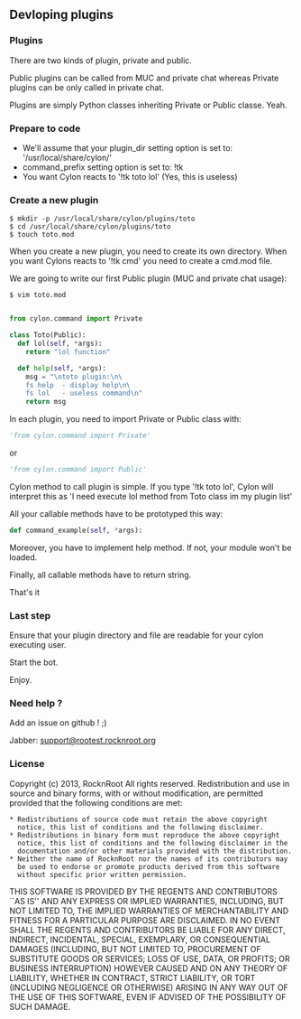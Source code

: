 ## Devloping plugins

### Plugins

There are two kinds of plugin, private and public.

Public plugins can be called from MUC and private chat whereas Private plugins can be only called in private chat.

Plugins are simply Python classes inheriting Private or Public classe. Yeah.

### Prepare to code

* We'll assume that your plugin_dir setting option is set to: '/usr/local/share/cylon/'
* command_prefix setting option is set to: !tk
* You want Cylon reacts to '!tk toto lol' (Yes, this is useless)

### Create a new plugin

    $ mkdir -p /usr/local/share/cylon/plugins/toto
    $ cd /usr/local/share/cylon/plugins/toto
    $ touch toto.mod

When you create a new plugin, you need to create its own directory.
When you want Cylons reacts to '!tk cmd' you need to create a cmd.mod file.


We are going to write our first Public plugin (MUC and private chat usage):

    $ vim toto.mod
```python

from cylon.command import Private

class Toto(Public):
  def lol(self, *args):
    return "lol function"

  def help(self, *args):
    msg = "\ntoto plugin:\n\
    fs help  - display help\n\
    fs lol   - useless command\n"
    return msg

```

In each plugin, you need to import Private or Public class with:

```python
'from cylon.command import Private'
```
or
```python
'from cylon.command import Public'
```

Cylon method to call plugin is simple.
If you type '!tk toto lol', Cylon will interpret this as 'I need execute lol method from Toto class im my plugin list'

All your callable methods have to be prototyped this way:
```python
def command_example(self, *args):
```

Moreover, you have to implement help method. If not, your module won't be loaded.

Finally, all callable methods have to return string.

That's it

### Last step

Ensure that your plugin directory and file are readable for your cylon executing user.

Start the bot.

Enjoy.

### Need help ?

Add an issue on github ! ;)

Jabber: support@rootest.rocknroot.org

### License

Copyright (c) 2013, RocknRoot
All rights reserved.
Redistribution and use in source and binary forms, with or without
modification, are permitted provided that the following conditions are met:

    * Redistributions of source code must retain the above copyright
      notice, this list of conditions and the following disclaimer.
    * Redistributions in binary form must reproduce the above copyright
      notice, this list of conditions and the following disclaimer in the
      documentation and/or other materials provided with the distribution.
    * Neither the name of RocknRoot nor the names of its contributors may
      be used to endorse or promote products derived from this software
      without specific prior written permission.

THIS SOFTWARE IS PROVIDED BY THE REGENTS AND CONTRIBUTORS ``AS IS'' AND ANY
EXPRESS OR IMPLIED WARRANTIES, INCLUDING, BUT NOT LIMITED TO, THE IMPLIED
WARRANTIES OF MERCHANTABILITY AND FITNESS FOR A PARTICULAR PURPOSE ARE
DISCLAIMED. IN NO EVENT SHALL THE REGENTS AND CONTRIBUTORS BE LIABLE FOR ANY
DIRECT, INDIRECT, INCIDENTAL, SPECIAL, EXEMPLARY, OR CONSEQUENTIAL DAMAGES
(INCLUDING, BUT NOT LIMITED TO, PROCUREMENT OF SUBSTITUTE GOODS OR SERVICES;
LOSS OF USE, DATA, OR PROFITS; OR BUSINESS INTERRUPTION) HOWEVER CAUSED AND
ON ANY THEORY OF LIABILITY, WHETHER IN CONTRACT, STRICT LIABILITY, OR TORT
(INCLUDING NEGLIGENCE OR OTHERWISE) ARISING IN ANY WAY OUT OF THE USE OF THIS
SOFTWARE, EVEN IF ADVISED OF THE POSSIBILITY OF SUCH DAMAGE.
